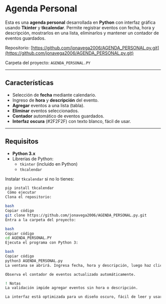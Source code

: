 # Agenda Personal

Esta es una **agenda personal** desarrollada en **Python** con interfaz gráfica usando **Tkinter** y **tkcalendar**. Permite registrar eventos con fecha, hora y descripción, mostrarlos en una lista, eliminarlos y mantener un contador de eventos guardados.

Repositorio: [https://github.com/jonavega2006/AGENDA_PERSONAL.py.git](https://github.com/jonavega2006/AGENDA_PERSONAL.py.git)

Carpeta del proyecto: `AGENDA_PERSONAL.PY`

---

##  Características

- Selección de **fecha** mediante calendario.  
- Ingreso de **hora** y **descripción** del evento.  
- **Agregar** eventos a una lista (tabla).  
- **Eliminar** eventos seleccionados.  
- **Contador** automático de eventos guardados.  
- **Interfaz oscura** (#2F2F2F) con texto blanco, fácil de usar.

---

##  Requisitos

- **Python 3.x**  
- Librerías de Python:  
  - `tkinter` (incluido en Python)  
  - `tkcalendar`  

Instalar `tkcalendar` si no lo tienes:

```bash
pip install tkcalendar
 Cómo ejecutar
Clona el repositorio:

bash
Copiar código
git clone https://github.com/jonavega2006/AGENDA_PERSONAL.py.git
Entra a la carpeta del proyecto:

bash
Copiar código
cd AGENDA_PERSONAL.PY
Ejecuta el programa con Python 3:

bash
Copiar código
python3 AGENDA_PERSONAL.py
La ventana se abrirá. Ingresa fecha, hora y descripción, luego haz clic en Agregar Evento para guardar o Eliminar Evento para borrar un evento seleccionado.

Observa el contador de eventos actualizado automáticamente.

! Notas
La validación impide agregar eventos sin hora o descripción.

La interfaz está optimizada para un diseño oscuro, fácil de leer y usar.
